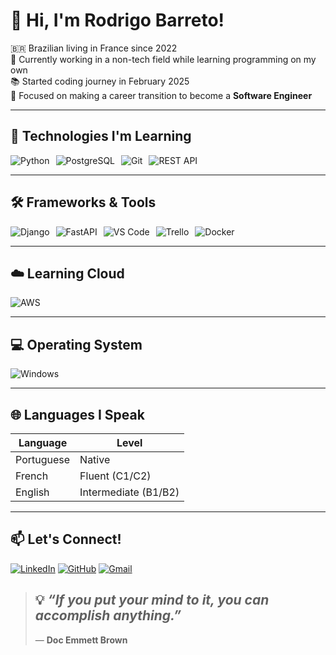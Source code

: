 # 👋 Hi, I'm Rodrigo Barreto!

🇧🇷 Brazilian living in France since 2022  
💼 Currently working in a non-tech field while learning programming on my own  
📚 Started coding journey in February 2025  
🎯 Focused on making a career transition to become a **Software Engineer**

---

## 🚀 Technologies I'm Learning

<div style="display: flex; flex-wrap: wrap; gap: 10px;">
  <img alt="Python" src="https://img.shields.io/badge/Python-14354C?style=for-the-badge&logo=python&logoColor=white"/>
  <img alt="PostgreSQL" src="https://img.shields.io/badge/PostgreSQL-336791?style=for-the-badge&logo=postgresql&logoColor=white"/>
  <img alt="Git" src="https://img.shields.io/badge/Git-F05032?style=for-the-badge&logo=git&logoColor=white"/>
  <img alt="REST API" src="https://img.shields.io/badge/REST_API-00ADD8?style=for-the-badge&logo=api&logoColor=white"/>
</div>

---

## 🛠️ Frameworks & Tools

<div style="display: flex; flex-wrap: wrap; gap: 10px;">
  <img alt="Django" src="https://img.shields.io/badge/Django-092E20?style=for-the-badge&logo=django&logoColor=white"/>
  <img alt="FastAPI" src="https://img.shields.io/badge/FastAPI-005571?style=for-the-badge&logo=fastapi"/>
  <img alt="VS Code" src="https://img.shields.io/badge/VS_Code-0078D4?style=for-the-badge&logo=visual-studio-code&logoColor=white"/>
  <img alt="Trello" src="https://img.shields.io/badge/Trello-0052CC?style=for-the-badge&logo=trello&logoColor=white"/>
  <img alt="Docker" src="https://img.shields.io/badge/Docker-2496ED?style=for-the-badge&logo=docker&logoColor=white"/>
</div>

---

## ☁️ Learning Cloud

<div style="display: flex; gap: 10px;">
  <img alt="AWS" src="https://img.shields.io/badge/AWS-FF9900?style=for-the-badge&logo=amazon-aws&logoColor=white"/>
</div>

---

## 💻 Operating System

<div style="display: flex; gap: 10px;">
  <img alt="Windows" src="https://img.shields.io/badge/Windows-0078D6?style=for-the-badge&logo=windows&logoColor=white"/>
</div>

---

## 🌐 Languages I Speak

| Language   | Level           |
|------------|-----------------|
| Portuguese | Native          |
| French     | Fluent (C1/C2)  |
| English    | Intermediate (B1/B2) |

---


## 📫 Let's Connect!

[![LinkedIn](https://img.shields.io/badge/LinkedIn-0077B5?style=for-the-badge&logo=linkedin&logoColor=white)](https://linkedin.com/in/rodrigo-barreto-12b2ba193)
[![GitHub](https://img.shields.io/badge/GitHub-100000?style=for-the-badge&logo=github&logoColor=white)](https://github.com/rodrigobarretonunes)
[![Gmail](https://img.shields.io/badge/Gmail-D14836?style=for-the-badge&logo=gmail&logoColor=white)](mailto:rodrigobarretonunes19@gmail.com)



> ## 💡 *“If you put your mind to it, you can accomplish anything.”*  
> — **Doc Emmett Brown**
